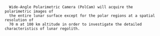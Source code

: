 
      Wide-Angle Polarimetric Camera (PolCam) will acquire the polarimetric images of 
      the entire lunar surface except for the polar regions at a spatial resolution of
      70 m at 100 km altitude in order to investigate the detailed characteristics of lunar regolith.
    